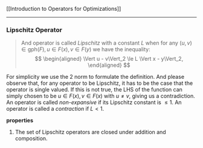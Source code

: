 [[Introduction to Operators for Optimizations]]

---
### **Lipschitz Operator**

> And operator is called *Lipschitz* with a constant $L$ when for any $(u, v)\in \text{gph}(F), u \in F(x), v \in F(y)$ we have the inequality: 
> $$
> \begin{aligned}
>     \Vert u - v\Vert_2 \le L \Vert x - y\Vert_2,
> \end{aligned}
> $$

For simplicity we use the 2 norm to formulate the definition. And please observe that, for any operator to be Lipschitz, it has to be the case that the operator is single valued. If this is not true, the LHS of the function can simply chosen to be $u\in F(x), v\in F(x)$ with $u\neq v$, giving us a contradiction. An operator is called *non-expansive* if its Lipschitz constant is $\le 1$. An operator is called a *contraction* if $L< 1$. 

**properties**

1. The set of Lipschitz operators are closed under addition and composition. 
